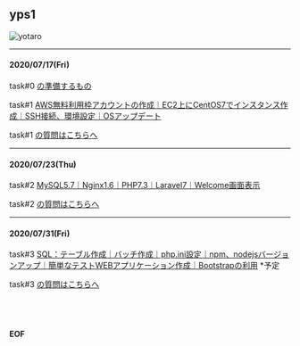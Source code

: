 ## yps1

![yotaro](https://user-images.githubusercontent.com/63440984/87960823-d3585f00-caef-11ea-8cb1-11b1a86448b8.png)

***

#### 2020/07/17(Fri)

task#0 [の準備するもの](https://github.com/yotaro-ok/yps/blob/master/task_0.md)

task#1 [AWS無料利用枠アカウントの作成｜EC2上にCentOS7でインスタンス作成｜SSH接続、環境設定｜OSアップデート](https://github.com/yotaro-ok/yps/blob/master/task_1.md)

task#1 [の質問はこちらへ](https://github.com/yotaro-ok/yps/issues/1)

***

#### 2020/07/23(Thu)

task#2 [MySQL5.7｜Nginx1.6｜PHP7.3｜Laravel7｜Welcome画面表示](https://github.com/yotaro-ok/yps/blob/master/task_2.md)

task#2 [の質問はこちらへ](https://github.com/yotaro-ok/yps/issues/3)

***

#### 2020/07/31(Fri)

task#3 [SQL：テーブル作成｜バッチ作成｜php.ini設定｜npm、nodejsバージョンアップ｜簡単なテストWEBアプリケーション作成｜Bootstrapの利用](https://github.com/yotaro-ok/yps/blob/master/task_3.md) *予定

task#3 [の質問はこちらへ](https://github.com/yotaro-ok/yps/issues/4)
<br>
<br>
<br>
<br>
#### EOF
